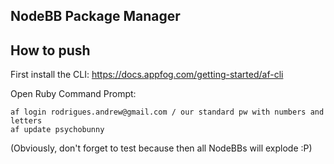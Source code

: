 ## NodeBB Package Manager

## How to push 

First install the CLI:
https://docs.appfog.com/getting-started/af-cli


Open Ruby Command Prompt:

```
af login rodrigues.andrew@gmail.com / our standard pw with numbers and letters
af update psychobunny
```

(Obviously, don't forget to test because then all NodeBBs will explode :P)
